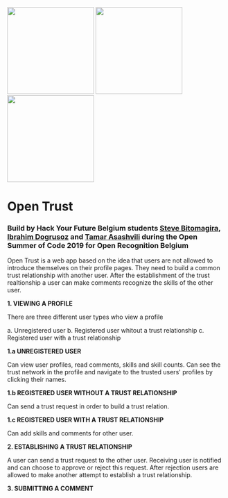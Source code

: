 
<div>
<img src="https://2019.summerofcode.be/static/img/logo/logo-osoc-color.svg" height="200px" />
<img src="https://2019.summerofcode.be/static/img/partners-svg/hackyourfuture.svg" height="200px"/>
<img src="https://pbs.twimg.com/profile_images/1101803658893819904/xYuEus4g_400x400.png" height="200px" />
</div>

<h1>Open Trust</h1>

<h3>Build by Hack Your Future Belgium students <a href="https://github.com/bitomagira">Steve Bitomagira</a>, 
  <a href="https://github.com/idogrusoz">Ibrahim Dogrusoz</a> and <a href="https://github.com/TamarAsashvili">Tamar Asashvili</a>  during the Open Summer of Code 2019 for Open Recognition Belgium </h3>

Open Trust is a web app based on the idea that users are not allowed to introduce themselves on their profile pages. They need to build a common trust relationship with another user. After the establishment of the trust realtionship a user can make comments recognize the skills of the other user.

<strong>1. VIEWING A PROFILE</strong>

There are three different user types who view a profile

  a. Unregistered user
  b. Registered user whitout a trust relationship
  c. Registered user with a trust relationship
  
 <strong>1.a UNREGISTERED USER</strong>
  
   Can view user profiles, read comments, skills and skill counts. Can see the trust network in the profile and navigate to the trusted users' profiles by clicking their names.
    
  <strong>1.b REGISTERED USER WITHOUT A TRUST RELATIONSHIP</strong>
  
   Can send a trust request in order to build a trust relation.
    
   <strong>1.c REGISTERED USER WITH A TRUST RELATIONSHIP</strong>
   
   Can add skills and comments for other user.
    
 <strong>2. ESTABLISHING A TRUST RELATIONSHIP</strong>
 
  A user can send a trust request to the other user. Receiving user is notified and can choose to approve or reject this request. After rejection users are allowed to make another attempt to establish a trust relationship.
  
  <strong>3. SUBMITTING A COMMENT</strong>
  
 
    
